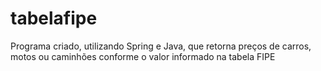 # tabelafipe
Programa criado, utilizando Spring e Java, que retorna preços de carros, motos ou caminhões conforme o valor informado na tabela FIPE
